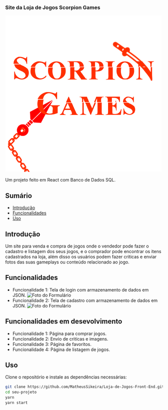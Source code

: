 ### Site da Loja de Jogos Scorpion Games

![Banner do Projeto](./Scorpion-Games/src/assets/ScorpionGames.png)

Um projeto feito em React com Banco de Dados SQL.

## Sumário

- [Introdução](#introdução)
- [Funcionalidades](#funcionalidades)
- [Uso](#uso)

## Introdução

Um site para venda e compra de jogos onde o vendedor pode fazer o cadastro e listagem dos seus jogos, e o comprador pode encontrar os itens cadastrados na loja, além disso os usuários podem fazer criticas e enviar fotos das suas gameplays ou conteúdo relacionado ao jogo.

## Funcionalidades

- Funcionalidade 1: Tela de login com armazenamento de dados em JSON.
![Foto do Formulário](./Scorpion-Games/src/assets/screen1.PNG)
- Funcionalidade 2: Tela de cadastro com armazenamento de dados em JSON.
![Foto do Formulário](./Scorpion-Games/src/assets/screen2.PNG)

## Funcionalidades em desevolvimento
- Funcionalidade 1: Página para comprar jogos.
- Funcionalidade 2: Envio de critícas e imagens.
- Funcionalidade 3: Página de favoritos.
- Funcionalidade 4: Página de listagem de jogos.

## Uso

Clone o repositório e instale as dependências necessárias:

```bash
git clone https://github.com/MatheusSikeira/Loja-de-Jogos-Front-End.git
cd seu-projeto
yarn
yarn start
